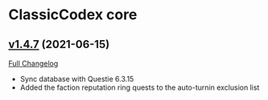 # ClassicCodex core

## [v1.4.7](https://github.com/SwimmingTiger/ClassicCodex/tree/v1.4.7) (2021-06-15)
[Full Changelog](https://github.com/SwimmingTiger/ClassicCodex/compare/v1.4.6...v1.4.7) 

- Sync database with Questie 6.3.15  
- Added the faction reputation ring quests to the auto-turnin exclusion list  
